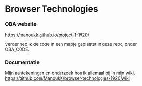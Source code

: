 # Browser Technologies 

### OBA website
https://manoukk.github.io/project-1-1920/

Verder heb ik de code in een mapje geplaatst in deze repo, onder OBA_CODE. 

### Documentatie
Mijn aantekeningen en onderzoek hou ik allemaal bij in mijn wiki. 
https://github.com/ManoukK/browser-technologies-1920/wiki
